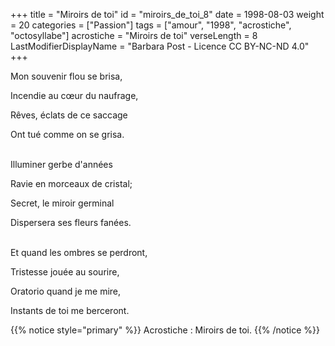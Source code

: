 +++
title = "Miroirs de toi"
id = "miroirs_de_toi_8"
date = 1998-08-03
weight = 20
categories = ["Passion"]
tags = ["amour", "1998", "acrostiche", "octosyllabe"]
acrostiche = "Miroirs de toi"
verseLength = 8
LastModifierDisplayName = "Barbara Post - Licence CC BY-NC-ND 4.0"
+++

Mon souvenir flou se brisa,

Incendie au cœur du naufrage,

Rêves, éclats de ce saccage

Ont tué comme on se grisa.

 \
Illuminer gerbe d'années

Ravie en morceaux de cristal;

Secret, le miroir germinal

Dispersera ses fleurs fanées.

 \
Et quand les ombres se perdront,

Tristesse jouée au sourire,

Oratorio quand je me mire,

Instants de toi me berceront.

{{% notice style="primary" %}}
Acrostiche : Miroirs de toi.
{{% /notice %}}
